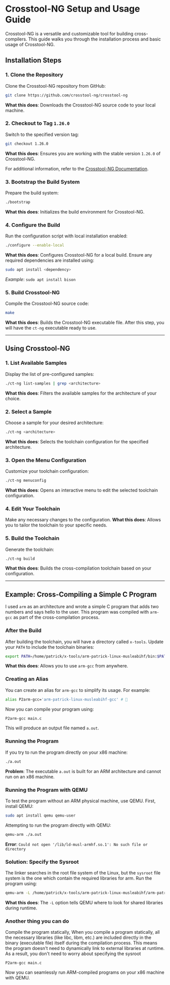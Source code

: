 # Crosstool-NG Setup and Usage Guide

Crosstool-NG is a versatile and customizable tool for building cross-compilers. This guide walks you through the installation process and basic usage of Crosstool-NG.

## Installation Steps

### 1. Clone the Repository
Clone the Crosstool-NG repository from GitHub:
```bash
git clone https://github.com/crosstool-ng/crosstool-ng
```
**What this does**: Downloads the Crosstool-NG source code to your local machine.

### 2. Checkout to Tag `1.26.0`
Switch to the specified version tag:
```bash
git checkout 1.26.0
```
**What this does**: Ensures you are working with the stable version `1.26.0` of Crosstool-NG.

For additional information, refer to the [Crosstool-NG Documentation](https://crosstool-ng.github.io/docs/).

### 3. Bootstrap the Build System
Prepare the build system:
```bash
./bootstrap
```
**What this does**: Initializes the build environment for Crosstool-NG.

### 4. Configure the Build
Run the configuration script with local installation enabled:
```bash
./configure --enable-local
```
**What this does**: Configures Crosstool-NG for a local build. Ensure any required dependencies are installed using:
```bash
sudo apt install <dependency>
```
_Example_: `sudo apt install bison`

### 5. Build Crosstool-NG
Compile the Crosstool-NG source code:
```bash
make
```
**What this does**: Builds the Crosstool-NG executable file. After this step, you will have the `ct-ng` executable ready to use.

---

## Using Crosstool-NG

### 1. List Available Samples
Display the list of pre-configured samples:
```bash
./ct-ng list-samples | grep <architecture>
```
**What this does**: Filters the available samples for the architecture of your choice.

### 2. Select a Sample
Choose a sample for your desired architecture:
```bash
./ct-ng <architecture>
```
**What this does**: Selects the toolchain configuration for the specified architecture.

### 3. Open the Menu Configuration
Customize your toolchain configuration:
```bash
./ct-ng menuconfig
```
**What this does**: Opens an interactive menu to edit the selected toolchain configuration.

### 4. Edit Your Toolchain
Make any necessary changes to the configuration.
**What this does**: Allows you to tailor the toolchain to your specific needs.

### 5. Build the Toolchain
Generate the toolchain:
```bash
./ct-ng build
```
**What this does**: Builds the cross-compilation toolchain based on your configuration.

---

## Example: Cross-Compiling a Simple C Program

I used `arm` as an architecture and wrote a simple C program that adds two numbers and says hello to the user. This program was compiled with `arm-gcc` as part of the cross-compilation process.

### After the Build
After building the toolchain, you will have a directory called `x-tools`. Update your `PATH` to include the toolchain binaries:
```bash
export PATH=/home/patrick/x-tools/arm-patrick-linux-musleabihf/bin:$PATH
```
**What this does**: Allows you to use `arm-gcc` from anywhere.

### Creating an Alias
You can create an alias for `arm-gcc` to simplify its usage. For example:
```bash
alias P2arm-gcc='arm-patrick-linux-musleabihf-gcc' # 🌟
```
Now you can compile your program using:
```bash
P2arm-gcc main.c
```
This will produce an output file named `a.out`.

### Running the Program
If you try to run the program directly on your x86 machine:
```bash
./a.out
```
**Problem**: The executable `a.out` is built for an ARM architecture and cannot run on an x86 machine.

### Running the Program with QEMU
To test the program without an ARM physical machine, use QEMU. First, install QEMU:
```bash
sudo apt install qemu qemu-user
```
Attempting to run the program directly with QEMU:
```bash
qemu-arm ./a.out
```
**Error**: `Could not open '/lib/ld-musl-armhf.so.1': No such file or directory`

### Solution: Specify the Sysroot
The linker searches in the root file system of the Linux, but the `sysroot` file system is the one which contain the required libraries for arm. 
Run the program using:
```bash
qemu-arm -L /home/patrick/x-tools/arm-patrick-linux-musleabihf/arm-patrick-linux-musleabihf/sysroot ./a.out
```
**What this does**: The `-L` option tells QEMU where to look for shared libraries during runtime.

### Another thing you can do 
Compile the program statically, When you compile a program statically, all the necessary libraries (like libc, libm, etc.) are included directly in the binary (executable file) itself during the compilation process. This means the program doesn't need to dynamically link to external libraries at runtime. As a result, you don't need to worry about specifying the sysroot 

```
P2arm-gcc main.c
```

Now you can seamlessly run ARM-compiled programs on your x86 machine with QEMU.
